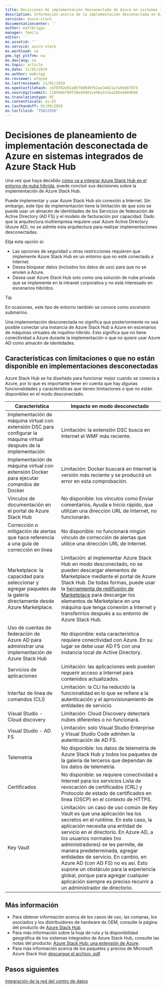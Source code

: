 ```yaml
---
title: Decisiones de implementación desconectada de Azure en sistemas integrados de Azure Stack Hub | Microsoft Docs
description: Información acerca de la implementación desconectada en Azure de los sistemas integrados de Azure Stack Hub y las decisiones de planeamiento que se deben tener en cuenta.
services: azure-stack
documentationcenter: ''
author: mattbriggs
manager: femila
editor: ''
ms.assetid: ''
ms.service: azure-stack
ms.workload: na
pms.tgt_pltfrm: na
ms.devlang: na
ms.topic: article
ms.date: 11/01/2019
ms.author: mabrigg
ms.reviewer: wfayed
ms.lastreviewed: 11/01/2019
ms.openlocfilehash: cd70782d91a85f8d049762ae34421a7a9e6b7874
ms.sourcegitcommit: 1185b66f69f28e44481ce96a315ea285ed404b66
ms.translationtype: HT
ms.contentlocale: es-ES
ms.lasthandoff: 01/09/2020
ms.locfileid: "75811556"
---
```

# <a name="azure-disconnected-deployment-planning-decisions-for-azure-stack-hub-integrated-systems"></a>Decisiones de planeamiento de implementación desconectada de Azure en sistemas integrados de Azure Stack Hub
Una vez que haya decidido [cómo va a integrar Azure Stack Hub en el entorno de nube híbrida](azure-stack-connection-models.md), puede concluir sus decisiones sobre la implementación de Azure Stack Hub.

Puede implementar y usar Azure Stack Hub sin conexión a Internet. Sin embargo, este tipo de implementación tiene la limitación de que solo se puede usar un almacén de identidades de los Servicios de federación de Active Directory (AD FS) y el modelo de facturación por capacidad. Dado que la arquitectura multiempresa requiere usar Azure Active Directory (Azure AD), no se admite esta arquitectura para realizar implementaciones desconectadas.

Elija esta opción si:
- Las opciones de seguridad u otras restricciones requieren que implemente Azure Stack Hub en un entorno que no esté conectado a Internet.
- Desea bloquear datos (incluidos los datos de uso) para que no se envíen a Azure.
- Desea usar Azure Stack Hub solo como una solución de nube privada que se implemente en la intranet corporativa y no está interesado en escenarios híbridos.

> [!TIP]
> En ocasiones, este tipo de entorno también se conoce como *escenario submarino*.

Una implementación desconectada no significa que posteriormente no sea posible conectar una instancia de Azure Stack Hub a Azure en escenarios de máquinas virtuales de inquilino híbrido. Esto significa que no tiene conectividad a Azure durante la implementación o que no quiere usar Azure AD como almacén de identidades.

## <a name="features-that-are-impaired-or-unavailable-in-disconnected-deployments"></a>Características con limitaciones o que no están disponible en implementaciones desconectadas 
Azure Stack Hub se ha diseñado para funcionar mejor cuando se conecta a Azure, por lo que es importante tener en cuenta que hay algunas funcionalidades y características que tienen limitaciones o que no están disponibles en el modo desconectado.

|Característica|Impacto en modo desconectado|
|-----|-----|
|Implementación de máquina virtual con extensión DSC para configurar la máquina virtual después de la implementación|Limitación: la extensión DSC busca en Internet el WMF más reciente.|
|Implementación de máquina virtual con extensión Docker para ejecutar comandos de Docker|Limitación: Docker buscará en Internet la versión más reciente y se producirá un error en esta comprobación.|
|Vínculos de documentación en el portal de Azure Stack Hub|No disponible: los vínculos como Enviar comentarios, Ayuda e Inicio rápido, que utilizan una dirección URL de Internet, no funcionarán.|
|Corrección o mitigación de alertas que hace referencia a una guía de corrección en línea|No disponible: no funcionará ningún vínculo de corrección de alertas que utilice una dirección URL de Internet.|
|Marketplace: la capacidad para seleccionar y agregar paquetes de la galería directamente desde Azure Marketplace.|Limitación: al implementar Azure Stack Hub en modo desconectado, no se pueden descargar elementos de Marketplace mediante el portal de Azure Stack Hub. De todas formas, puede usar la [herramienta de redifusión de Marketplace](azure-stack-download-azure-marketplace-item.md) para descargar los elementos de Marketplace en una máquina que tenga conexión a Internet y transferirlos después a su entorno de Azure Stack Hub.|
|Uso de cuentas de federación de Azure AD para administrar una implementación de Azure Stack Hub|No disponible: esta característica requiere conectividad con Azure. En su lugar se debe usar AD FS con una instancia local de Active Directory.|
|Servicios de aplicaciones|Limitación: las aplicaciones web pueden requerir acceso a Internet para contenidos actualizados.|
|Interfaz de línea de comandos (CLI)|Limitación: la CLI ha reducido la funcionalidad en lo que se refiere a la autenticación y el aprovisionamiento de entidades de servicio.|
|Visual Studio - Cloud discovery|Limitación: Cloud Discovery detectará nubes diferentes o no funcionará.|
|Visual Studio - AD FS|Limitación: solo Visual Studio Enterprise y Visual Studio Code admiten la autenticación de AD FS.
Telemetría|No disponible: los datos de telemetría de Azure Stack Hub y todos los paquetes de la galería de terceros que dependan de los datos de telemetría.|
|Certificados|No disponible: se requiere conectividad a Internet para los servicios Lista de revocación de certificados (CRL) y Protocolo de estado de certificados en línea (OSCP) en el contexto de HTTPS.|
|Key Vault|Limitación: un caso de uso común de Key Vault es que una aplicación lea los secretos en el runtime. En este caso, la aplicación necesita una entidad de servicio en el directorio. En Azure AD, a los usuarios normales (no administradores) se les permite, de manera predeterminada, agregar entidades de servicio. En cambio, en Azure AD (con AD FS) no es así. Esto supone un obstáculo para la experiencia global, porque para agregar cualquier aplicación siempre es preciso recurrir a un administrador de directorio.

## <a name="learn-more"></a>Más información
- Para obtener información acerca de los casos de uso, las compras, los asociados y los distribuidores de hardware de OEM, consulte la página del producto de [Azure Stack Hub](https://azure.microsoft.com/overview/azure-stack/).
- Para más información sobre la hoja de ruta y la disponibilidad geográfica de los sistemas integrados de Azure Stack Hub, consulte las notas del producto: [Azure Stack Hub: una extensión de Azure](https://azure.microsoft.com/resources/azure-stack-an-extension-of-azure/). 
- Para más información acerca de los paquetes y precios de Microsoft Azure Stack Hub [descargue el archivo .pdf](https://azure.microsoft.com/mediahandler/files/resourcefiles/5bc3f30c-cd57-4513-989e-056325eb95e1/Azure-Stack-packaging-and-pricing-datasheet.pdf). 

## <a name="next-steps"></a>Pasos siguientes
[Integración de la red del centro de datos](azure-stack-network.md)
